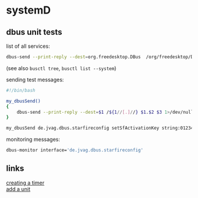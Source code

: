 # systemD

## dbus unit tests

list of all services:
```sh
dbus-send --print-reply --dest=org.freedesktop.DBus  /org/freedesktop/DBus org.freedesktop.DBus.ListNames
``` 
(see also `busctl tree`, `busctl list --system`)

sending test messages:
```sh
#!/bin/bash

my_dbusSend()
{
    dbus-send --print-reply --dest=$1 /${1//[.]//} $1.$2 $3 1>/dev/null
}

my_dbusSend de.jvag.dbus.starfireconfig setSfActivationKey string:01234567890123456789012345678901
```

monitoring messages:
```sh
dbus-monitor interface='de.jvag.dbus.starfireconfig'
``` 

## links
[creating a timer](https://wiki.archlinux.de/title/Systemd/Timers)  
[add a unit](https://pygobject.readthedocs.io/en/latest/getting_started.html#ubuntu-getting-started)
